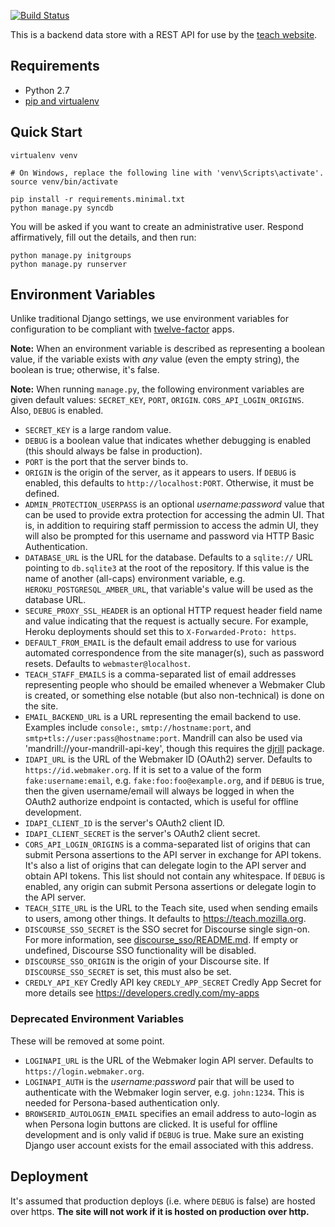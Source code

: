 [![Build Status](https://travis-ci.org/mozilla/teach-api.svg)](https://travis-ci.org/mozilla/teach-api)

This is a backend data store with a REST API for use by the
[teach website][teach].

## Requirements

* Python 2.7
* [pip and virtualenv](http://stackoverflow.com/q/4324558)

## Quick Start

```
virtualenv venv

# On Windows, replace the following line with 'venv\Scripts\activate'.
source venv/bin/activate

pip install -r requirements.minimal.txt
python manage.py syncdb
```

You will be asked if you want to create an administrative user.
Respond affirmatively, fill out the details, and then run:

```
python manage.py initgroups
python manage.py runserver
```

## Environment Variables

Unlike traditional Django settings, we use environment variables
for configuration to be compliant with [twelve-factor][] apps.

**Note:** When an environment variable is described as representing a
boolean value, if the variable exists with *any* value (even the empty
string), the boolean is true; otherwise, it's false.

**Note:** When running `manage.py`, the following environment
variables are given default values: `SECRET_KEY`, `PORT`, `ORIGIN`.
`CORS_API_LOGIN_ORIGINS`. Also, `DEBUG` is enabled.

* `SECRET_KEY` is a large random value.
* `DEBUG` is a boolean value that indicates whether debugging is enabled
  (this should always be false in production).
* `PORT` is the port that the server binds to.
* `ORIGIN` is the origin of the server, as it appears
  to users. If `DEBUG` is enabled, this defaults to
  `http://localhost:PORT`. Otherwise, it must be defined.
* `ADMIN_PROTECTION_USERPASS` is an optional *username:password* value
  that can be used to provide extra protection for accessing the
  admin UI. That is, in addition to requiring staff permission to access the
  admin UI, they will also be prompted for this username and password via
  HTTP Basic Authentication.
* `DATABASE_URL` is the URL for the database. Defaults to a `sqlite://`
  URL pointing to `db.sqlite3` at the root of the repository. If this
  value is the name of another (all-caps) environment variable, e.g.
  `HEROKU_POSTGRESQL_AMBER_URL`, that variable's value will be used
  as the database URL.
* `SECURE_PROXY_SSL_HEADER` is an optional HTTP request header field name
  and value indicating that the request is actually secure. For example,
  Heroku deployments should set this to `X-Forwarded-Proto: https`.
* `DEFAULT_FROM_EMAIL` is the default email address to use for various
  automated correspondence from the site manager(s), such as password
  resets. Defaults to `webmaster@localhost`.
* `TEACH_STAFF_EMAILS` is a comma-separated list of email addresses
  representing people who should be emailed whenever a Webmaker Club
  is created, or something else notable (but also non-technical) is
  done on the site.
* `EMAIL_BACKEND_URL` is a URL representing the email backend to use.
  Examples include `console:`, `smtp://hostname:port`, and
  `smtp+tls://user:pass@hostname:port`. Mandrill can also be used
  via 'mandrill://your-mandrill-api-key', though this requires the
  [djrill][] package.
* `IDAPI_URL` is the URL of the Webmaker ID (OAuth2) server. Defaults
  to `https://id.webmaker.org`. If it is set to a value of the
  form `fake:username:email`, e.g. `fake:foo:foo@example.org`, and if
  `DEBUG` is true, then the given username/email will always be
  logged in when the OAuth2 authorize endpoint is contacted, which
  is useful for offline development.
* `IDAPI_CLIENT_ID` is the server's OAuth2 client ID.
* `IDAPI_CLIENT_SECRET` is the server's OAuth2 client secret.
* `CORS_API_LOGIN_ORIGINS` is a comma-separated list of origins that
  can submit Persona assertions to the API server in exchange for API
  tokens. It's also a list of origins that can delegate login to
  the API server and obtain API tokens. This list should not
  contain any whitespace. If `DEBUG` is enabled, any origin can
  submit Persona assertions or delegate login to the API server.
* `TEACH_SITE_URL` is the URL to the Teach site, used when sending
  emails to users, among other things. It defaults to
  https://teach.mozilla.org.
* `DISCOURSE_SSO_SECRET` is the SSO secret for Discourse single sign-on.
  For more information, see [discourse_sso/README.md][]. If empty or
  undefined, Discourse SSO functionality will be disabled.
* `DISCOURSE_SSO_ORIGIN` is the origin of your Discourse site. If
  `DISCOURSE_SSO_SECRET` is set, this must also be set.
* `CREDLY_API_KEY` Credly API key
  `CREDLY_APP_SECRET` Credly App Secret
   for more details see https://developers.credly.com/my-apps

### Deprecated Environment Variables

These will be removed at some point.

* `LOGINAPI_URL` is the URL of the Webmaker login API server.
  Defaults to `https://login.webmaker.org`.
* `LOGINAPI_AUTH` is the *username:password* pair that will be
  used to authenticate with the Webmaker login server, e.g.
  `john:1234`. This is needed for Persona-based authentication only.
* `BROWSERID_AUTOLOGIN_EMAIL` specifies an email address to auto-login
  as when Persona login buttons are clicked. It is useful for offline
  development and is only valid if `DEBUG` is true. Make sure an
  existing Django user account exists for the email associated with
  this address.

## Deployment

It's assumed that production deploys (i.e. where `DEBUG` is false)
are hosted over https. **The site will not work if it is hosted on
production over http.**

<!-- Links -->

  [teach]: https://github.com/mozilla/teach.webmaker.org
  [twelve-factor]: http://12factor.net/
  [djrill]: https://github.com/brack3t/Djrill
  [discourse_sso/README.md]: https://github.com/mozilla/teach-api/tree/master/discourse_sso#readme

